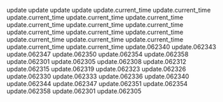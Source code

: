 update
update
update
update
update.current_time
update.current_time
update.current_time
update.current_time
update.current_time
update.current_time
update.current_time
update.current_time
update.current_time
update.current_time
update.current_time
update.current_time
update.current_time
update.current_time
update.current_time
update.current_time
update.062340
update.062343
update.062347
update.062350
update.062354
update.062358
update.062301
update.062305
update.062308
update.062312
update.062315
update.062319
update.062323
update.062326
update.062330
update.062333
update.062336
update.062340
update.062344
update.062347
update.062351
update.062354
update.062358
update.062301
update.062305
